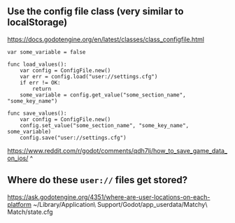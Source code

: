 

## Use the config file class (very similar to localStorage)
https://docs.godotengine.org/en/latest/classes/class_configfile.html


```gdscript
var some_variable = false

func load_values():
	var config = ConfigFile.new()
	var err = config.load("user://settings.cfg")
	if err != OK:
		return
	some_variable = config.get_value("some_section_name", "some_key_name")

func save_values():
	var config = ConfigFile.new()
	config.set_value("some_section_name", "some_key_name", some_variable)
	config.save("user://settings.cfg")
```
https://www.reddit.com/r/godot/comments/qdh7lj/how_to_save_game_data_on_ios/ ^

## Where do these `user://` files get stored?
https://ask.godotengine.org/4351/where-are-user-locations-on-each-platform
~/Library/Application\ Support/Godot/app_userdata/Matchy\ Match/state.cfg
